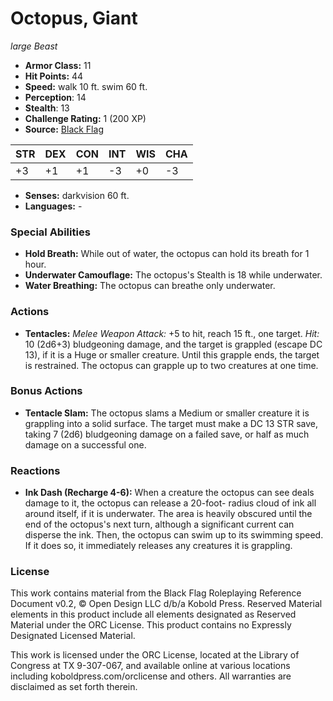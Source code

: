 # Octopus, Giant

*large* *Beast*

- **Armor Class:** 11
- **Hit Points:** 44 
- **Speed:** walk 10 ft. swim 60 ft.
- **Perception**: 14
- **Stealth**: 13
- **Challenge Rating:** 1 (200 XP)
- **Source:** [Black Flag](https://koboldpress.com/kpstore/product/tovrpg-pg-mv/)

| STR | DEX | CON | INT | WIS | CHA |
| --- | --- | --- | --- | --- | --- |
| +3 | +1 | +1 | -3 | +0 | -3 |

- **Senses:** darkvision 60 ft.
- **Languages:** -

### Special Abilities

- **Hold Breath:** While out of water, the octopus can hold its breath for 1 hour.
- **Underwater Camouflage:** The octopus's Stealth is 18 while underwater.
- **Water Breathing:** The octopus can breathe only underwater.

### Actions

- **Tentacles:** _Melee Weapon Attack:_ +5 to hit, reach 15 ft., one target. _Hit:_ 10 (2d6+3) bludgeoning damage, and the target is grappled (escape DC 13), if it is a Huge or smaller creature. Until this grapple ends, the target is restrained. The octopus can grapple up to two creatures at one time.

### Bonus Actions

- **Tentacle Slam:** The octopus slams a Medium or smaller creature it is grappling into a solid surface. The target must make a DC 13 STR save, taking 7 (2d6) bludgeoning damage on a failed save, or half as much damage on a successful one.

### Reactions

- **Ink Dash (Recharge 4-6):** When a creature the octopus can see deals damage to it, the octopus can release a 20-foot- radius cloud of ink all around itself, if it is underwater. The area is heavily obscured until the end of the octopus's next turn, although a significant current can disperse the ink. Then, the octopus can swim up to its swimming speed. If it does so, it immediately releases any creatures it is grappling.


### License

This work contains material from the Black Flag Roleplaying Reference Document v0.2, © Open Design LLC d/b/a Kobold Press. Reserved Material elements in this product include all elements designated as Reserved Material under the ORC License. This product contains no Expressly Designated Licensed Material.

This work is licensed under the ORC License, located at the Library of Congress at TX 9-307-067, and available online at various locations including koboldpress.com/orclicense and others. All warranties are disclaimed as set forth therein.
